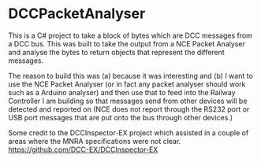 # DCCPacketAnalyser

This is a C# project to take a block of bytes which are DCC messages from a DCC bus. 
This was built to take the output from a NCE Packet Analyser and analyse the bytes 
to return objects that represent the different messages. 

The reason to build this was (a) because it was interesting and (b) I want to use the
NCE Packet Analyser (or in fact any packet analyser should work such as a Arduino 
analyser) and then use that to feed into the Railway Controller I am building so that 
messages send from other devices will be detected and reported on (NCE does not report
through the RS232 port or USB port messages that are put onto the bus through other 
devices.)

Some credit to the DCCInspector-EX project which assisted in a couple of areas where the 
MNRA specifications were not clear.  https://github.com/DCC-EX/DCCInspector-EX 

